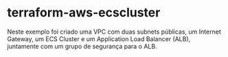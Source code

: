 # terraform-aws-ecscluster

Neste exemplo foi criado uma VPC com duas subnets públicas, um Internet Gateway, um ECS Cluster e um Application Load Balancer (ALB), juntamente com um grupo de segurança para o ALB.
